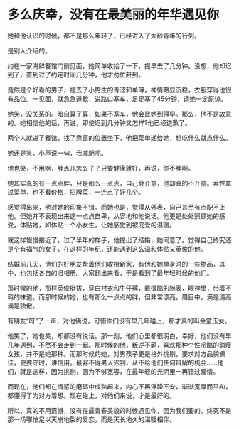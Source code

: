 # 多么庆幸，没有在最美丽的年华遇见你

她和他认识的时候，都不是那么年轻了，已经进入了大龄青年的行列。

是别人介绍的。

约在一家海鲜餐馆门前见面，她简单收拾了一下，提早去了几分钟。没想，他却迟到了，直到过了约定时间几分钟，他才匆忙赶到。

竟然是个好看的男子，褪去了小男生的青涩和单薄，神情略显沉稳，衣服穿得也很有品位。一见面，就急急道歉，说路口塞车，足足塞了45分钟，请她一定原谅。

她笑，没关系的。暗自算了算，如果不塞车，他会比她到得早。那么，他不是故意的。她相信他的话，再说，即使迟到几分钟又怎样?他已经道歉了。

两个人就进了餐馆，找了靠窗的位置坐下，他把菜单递给她，想吃什么就点什么。

她还是笑，小声说一句，我减肥呢。

他也笑，不用啊，胖点儿怎么了？只要健康就好，再说，你不胖啊。

她其实真的有一点点胖，只是那么一点点，自己会介意，他却真的不介意。索性拿过菜单，也不看价格，招牌菜，一连点了好几个。

感觉得出来，他对她的印象不错。而她也是，觉得从外表，自己甚至有点配不上他。但她并不表现出来这一点点自卑，从容地和他说话。他更是处处照顾她的感受，体贴她，如体贴一个小女生，让她感觉到被宠爱的温暖。

就这样慢慢接近了，过了半年的样子，他提出了结婚，她同意了。觉得自己终究还是个有福气的女子，在这样的年纪，还能遇到这么温和体贴又英俊的他。

结婚前几天，他们的好朋友帮着他们收拾新家，有他和她单身时的一些物品，其中，也包括各自的旧相册。大家翻出来看，于是看到了最年轻时候的他们。

那时候的他，那样英俊挺拔，穿白衬衣和牛仔裤，戴很酷的腕表，眼神里，带着不羁的味道。而那时候的她，也有那么一点点的胖，但非常漂亮，眉目中，满是清高满是骄傲。

有朋友“呀”了一声，对他俩说，可惜你们没有早几年碰上，那才真的叫金童玉女。

他笑了，她也笑，却都没有说话。那一刻，他们心里都很明白，幸好，他们没有早几年遇到，不然不会走到一起。那时候的他，叛逆不羁，喜欢那种个性冷酷的消瘦女孩，并不是她那种。而那时候的她，对男孩子更是格外挑剔，要求对方品貌俱佳，更要守时，讲信用。最容不得男人迟到，从不给他们任何辩解的机会……他们，就是这样，因为挑剔，因为不够宽容，在最年轻的光阴里一再错过爱情。

而现在，他们都在情感的磨砺中成熟起来，内心不再浮躁不安，渐渐宽厚而平和，都懂得了为对方着想。现在碰上，对他们来说，才是最好的。

所以，真的不用遗憾，没有在最青春美貌的时候遇见你，因为我们要的，终究不是那一场哪怕足以天崩地裂的爱恋，而是天长地久的温暖相伴。